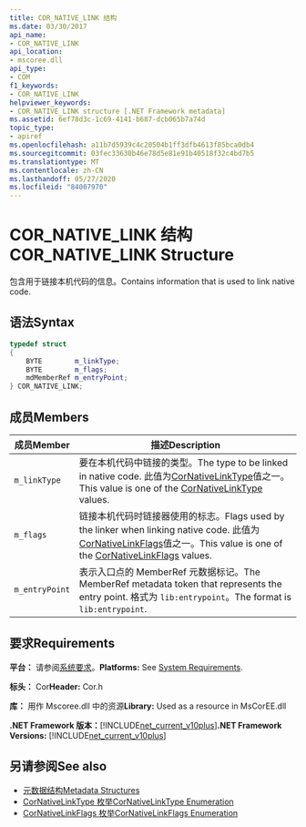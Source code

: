 ```yaml
---
title: COR_NATIVE_LINK 结构
ms.date: 03/30/2017
api_name:
- COR_NATIVE_LINK
api_location:
- mscoree.dll
api_type:
- COM
f1_keywords:
- COR_NATIVE_LINK
helpviewer_keywords:
- COR_NATIVE_LINK structure [.NET Framework metadata]
ms.assetid: 6ef78d3c-1c69-4141-b687-dcb065b7a74d
topic_type:
- apiref
ms.openlocfilehash: a11b7d5939c4c20504b1ff3dfb4613f85bca0db4
ms.sourcegitcommit: 03fec33630b46e78d5e81e91b40518f32c4bd7b5
ms.translationtype: MT
ms.contentlocale: zh-CN
ms.lasthandoff: 05/27/2020
ms.locfileid: "84007970"
---
```

# <a name="cor_native_link-structure"></a><span data-ttu-id="0c59c-102">COR_NATIVE_LINK 结构</span><span class="sxs-lookup"><span data-stu-id="0c59c-102">COR_NATIVE_LINK Structure</span></span>
<span data-ttu-id="0c59c-103">包含用于链接本机代码的信息。</span><span class="sxs-lookup"><span data-stu-id="0c59c-103">Contains information that is used to link native code.</span></span>  
  
## <a name="syntax"></a><span data-ttu-id="0c59c-104">语法</span><span class="sxs-lookup"><span data-stu-id="0c59c-104">Syntax</span></span>  
  
```cpp  
typedef struct
{  
    BYTE        m_linkType;  
    BYTE        m_flags;  
    mdMemberRef m_entryPoint;  
} COR_NATIVE_LINK;  
```  
  
## <a name="members"></a><span data-ttu-id="0c59c-105">成员</span><span class="sxs-lookup"><span data-stu-id="0c59c-105">Members</span></span>  
  
|<span data-ttu-id="0c59c-106">成员</span><span class="sxs-lookup"><span data-stu-id="0c59c-106">Member</span></span>|<span data-ttu-id="0c59c-107">描述</span><span class="sxs-lookup"><span data-stu-id="0c59c-107">Description</span></span>|  
|------------|-----------------|  
|`m_linkType`|<span data-ttu-id="0c59c-108">要在本机代码中链接的类型。</span><span class="sxs-lookup"><span data-stu-id="0c59c-108">The type to be linked in native code.</span></span> <span data-ttu-id="0c59c-109">此值为[CorNativeLinkType](cornativelinktype-enumeration.md)值之一。</span><span class="sxs-lookup"><span data-stu-id="0c59c-109">This value is one of the [CorNativeLinkType](cornativelinktype-enumeration.md) values.</span></span>|  
|`m_flags`|<span data-ttu-id="0c59c-110">链接本机代码时链接器使用的标志。</span><span class="sxs-lookup"><span data-stu-id="0c59c-110">Flags used by the linker when linking native code.</span></span> <span data-ttu-id="0c59c-111">此值为[CorNativeLinkFlags](cornativelinkflags-enumeration.md)值之一。</span><span class="sxs-lookup"><span data-stu-id="0c59c-111">This value is one of the [CorNativeLinkFlags](cornativelinkflags-enumeration.md) values.</span></span>|  
|`m_entryPoint`|<span data-ttu-id="0c59c-112">表示入口点的 MemberRef 元数据标记。</span><span class="sxs-lookup"><span data-stu-id="0c59c-112">The MemberRef metadata token that represents the entry point.</span></span> <span data-ttu-id="0c59c-113">格式为 `lib:entrypoint`。</span><span class="sxs-lookup"><span data-stu-id="0c59c-113">The format is `lib:entrypoint`.</span></span>|  
  
## <a name="requirements"></a><span data-ttu-id="0c59c-114">要求</span><span class="sxs-lookup"><span data-stu-id="0c59c-114">Requirements</span></span>  
 <span data-ttu-id="0c59c-115">**平台：** 请参阅[系统要求](../../get-started/system-requirements.md)。</span><span class="sxs-lookup"><span data-stu-id="0c59c-115">**Platforms:** See [System Requirements](../../get-started/system-requirements.md).</span></span>  
  
 <span data-ttu-id="0c59c-116">**标头：** Cor</span><span class="sxs-lookup"><span data-stu-id="0c59c-116">**Header:** Cor.h</span></span>  
  
 <span data-ttu-id="0c59c-117">**库：** 用作 Mscoree.dll 中的资源</span><span class="sxs-lookup"><span data-stu-id="0c59c-117">**Library:** Used as a resource in MsCorEE.dll</span></span>  
  
 <span data-ttu-id="0c59c-118">**.NET Framework 版本：**[!INCLUDE[net_current_v10plus](../../../../includes/net-current-v10plus-md.md)]</span><span class="sxs-lookup"><span data-stu-id="0c59c-118">**.NET Framework Versions:** [!INCLUDE[net_current_v10plus](../../../../includes/net-current-v10plus-md.md)]</span></span>  
  
## <a name="see-also"></a><span data-ttu-id="0c59c-119">另请参阅</span><span class="sxs-lookup"><span data-stu-id="0c59c-119">See also</span></span>

- [<span data-ttu-id="0c59c-120">元数据结构</span><span class="sxs-lookup"><span data-stu-id="0c59c-120">Metadata Structures</span></span>](metadata-structures.md)
- [<span data-ttu-id="0c59c-121">CorNativeLinkType 枚举</span><span class="sxs-lookup"><span data-stu-id="0c59c-121">CorNativeLinkType Enumeration</span></span>](cornativelinktype-enumeration.md)
- [<span data-ttu-id="0c59c-122">CorNativeLinkFlags 枚举</span><span class="sxs-lookup"><span data-stu-id="0c59c-122">CorNativeLinkFlags Enumeration</span></span>](cornativelinkflags-enumeration.md)
